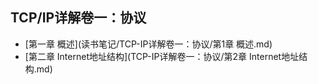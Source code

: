 ## TCP/IP详解卷一：协议
+ [第一章 概述](读书笔记/TCP-IP详解卷一：协议/第1章 概述.md)
+ [第二章 Internet地址结构](TCP-IP详解卷一：协议/第2章 Internet地址结构.md) 